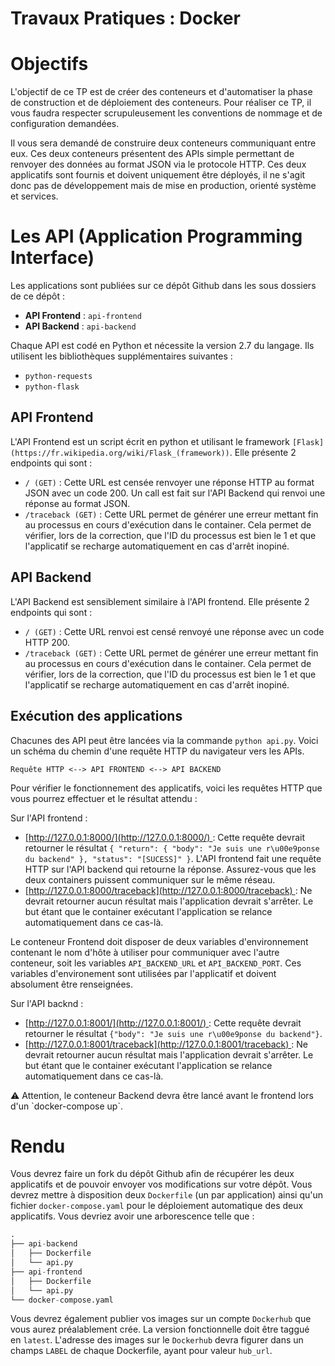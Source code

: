 # Travaux Pratiques : Docker

# Objectifs

L'objectif de ce TP est de créer des conteneurs et d'automatiser la phase de construction et de déploiement des conteneurs. Pour réaliser ce TP, il vous faudra respecter scrupuleusement les conventions de nommage et de configuration demandées.

Il vous sera demandé de construire deux conteneurs communiquant entre eux. Ces deux conteneurs présentent des APIs simple permettant de renvoyer des données au format JSON via le protocole HTTP. Ces deux applicatifs sont fournis et doivent uniquement être déployés, il ne s'agit donc pas de développement mais de mise en production, orienté système et services.

# Les API (Application Programming Interface)

Les applications sont publiées sur ce dépôt Github dans les sous dossiers de ce dépôt :

- **API Frontend** : `api-frontend`
- **API Backend** : `api-backend`

Chaque API est codé en Python et nécessite la version 2.7 du langage. Ils utilisent les bibliothèques supplémentaires suivantes :

- `python-requests`
- `python-flask`

## API Frontend

L'API Frontend est un script écrit en python et utilisant le framework `[Flask](https://fr.wikipedia.org/wiki/Flask_(framework))`. Elle présente 2 endpoints qui sont :

- `/ (GET)` : Cette URL est censée renvoyer une réponse HTTP au format JSON avec un code 200. Un call est fait sur l'API Backend qui renvoi une réponse au format JSON.
- `/traceback (GET)` : Cette URL permet de générer une erreur mettant fin au processus en cours d'exécution dans le container. Cela permet de vérifier, lors de la correction, que l'ID du processus est bien le 1 et que l'applicatif se recharge automatiquement en cas d'arrêt inopiné.

## API Backend

L'API Backend est sensiblement similaire à l'API frontend. Elle présente 2 endpoints qui sont :

- `/ (GET)` : Cette URL renvoi est censé renvoyé une réponse avec un code HTTP 200.
- `/traceback (GET)` : Cette URL permet de générer une erreur mettant fin au processus en cours d'exécution dans le container. Cela permet de vérifier, lors de la correction, que l'ID du processus est bien le 1 et que l'applicatif se recharge automatiquement en cas d'arrêt inopiné.

## Exécution des applications

Chacunes des API peut être lancées via la commande `python api.py`. Voici un schéma du chemin d'une requête HTTP du navigateur vers les APIs.

`Requête HTTP <--> API FRONTEND <--> API BACKEND`

Pour vérifier le fonctionnement des applicatifs, voici les requêtes HTTP que vous pourrez effectuer et le résultat attendu :

Sur l'API frontend :

- [http://127.0.0.1:8000/](http://127.0.0.1:8000/) : Cette requête devrait retourner le résultat `{ "return": { "body": "Je suis une r\u00e9ponse du backend" }, "status": "[SUCESS]" }`. L'API frontend fait une requête HTTP sur l'API backend qui retourne la réponse. Assurez-vous que les deux containers puissent communiquer sur le même réseau.
- [http://127.0.0.1:8000/traceback](http://127.0.0.1:8000/traceback) : Ne devrait retourner aucun résultat mais l'application devrait s'arrêter. Le but étant que le container exécutant l'application se relance automatiquement dans ce cas-là.

Le conteneur Frontend doit disposer de deux variables d'environnement contenant le nom d'hôte à utiliser pour communiquer avec l'autre conteneur, soit les variables `API_BACKEND_URL` et `API_BACKEND_PORT`. Ces variables d'environement sont utilisées par l'applicatif et doivent absolument être renseignées.

Sur l'API backnd :

- [http://127.0.0.1:8001/](http://127.0.0.1:8001/) : Cette requête devrait retourner le résultat `{"body": "Je suis une r\u00e9ponse du backend"}`.
- [http://127.0.0.1:8001/traceback](http://127.0.0.1:8001/traceback) : Ne devrait retourner aucun résultat mais l'application devrait s'arrêter. Le but étant que le container exécutant l'application se relance automatiquement dans ce cas-là.

<aside>
⚠️ Attention, le conteneur Backend devra être lancé avant le frontend lors d'un `docker-compose up`.
</aside>

# Rendu

Vous devrez faire un fork du dépôt Github afin de récupérer les deux applicatifs et de pouvoir envoyer vos modifications sur votre dépôt. Vous devrez mettre à disposition deux `Dockerfile` (un par application) ainsi qu'un fichier `docker-compose.yaml` pour le déploiement automatique des deux applicatifs. Vous devriez avoir une arborescence telle que :

```python
.
├── api-backend
│   ├── Dockerfile
│   └── api.py
├── api-frontend
│   ├── Dockerfile
│   └── api.py
└── docker-compose.yaml
```

Vous devrez également publier vos images sur un compte `Dockerhub` que vous aurez préalablement crée. La version fonctionnelle doit être taggué en `latest`. L'adresse des images sur le `Dockerhub` devra figurer dans un champs `LABEL` de chaque Dockerfile, ayant pour valeur `hub_url`.
